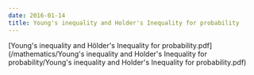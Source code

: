 ```yaml
---
date: 2016-01-14
title: Young's inequality and Holder's Inequality for probability
---
```


[Young's inequality and Hölder's Inequality for probability.pdf](/mathematics/Young's inequality and Holder's Inequality for probability/Young's inequality and Holder's Inequality for probability.pdf)